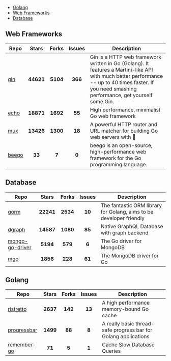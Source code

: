 
- [Golang](#golang)
- [Web Frameworks](#web-frameworks)
- [Database](#database)

## Web Frameworks

| Repo | Stars  | Forks  | Issues | Description |
| ---- | :----: | :----: | :----: | ----------- |
| [gin](https://github.com/gin-gonic/gin) | **44621** | **5104** | **366** | Gin is a HTTP web framework written in Go (Golang). It features a Martini-like API with much better performance -- up to 40 times faster. If you need smashing performance, get yourself some Gin. |
| [echo](https://github.com/labstack/echo) | **18871** | **1692** | **55** | High performance, minimalist Go web framework |
| [mux](https://github.com/gorilla/mux) | **13426** | **1300** | **18** | A powerful HTTP router and URL matcher for building Go web servers with 🦍 |
| [beego](https://github.com/astaxie/beego) | **33** | **7** | **0** | beego is an open-source, high-performance web framework for the Go programming language. |

## Database

| Repo | Stars  | Forks  | Issues | Description |
| ---- | :----: | :----: | :----: | ----------- |
| [gorm](https://github.com/go-gorm/gorm) | **22241** | **2534** | **10** | The fantastic ORM library for Golang, aims to be developer friendly |
| [dgraph](https://github.com/dgraph-io/dgraph) | **14587** | **1080** | **85** | Native GraphQL Database with graph backend |
| [mongo-go-driver](https://github.com/mongodb/mongo-go-driver) | **5194** | **579** | **6** | The Go driver for MongoDB |
| [mgo](https://github.com/globalsign/mgo) | **1856** | **228** | **61** | The MongoDB driver for Go |

## Golang

| Repo | Stars  | Forks  | Issues | Description |
| ---- | :----: | :----: | :----: | ----------- |
| [ristretto](https://github.com/dgraph-io/ristretto) | **2637** | **142** | **13** | A high performance memory-bound Go cache |
| [progressbar](https://github.com/schollz/progressbar) | **1499** | **88** | **8** | A really basic thread-safe progress bar for Golang applications |
| [remember-go](https://github.com/rocketlaunchr/remember-go) | **71** | **5** | **1** | Cache Slow Database Queries |
